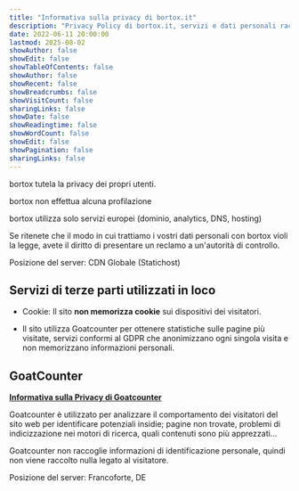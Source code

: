 ```yaml
---
title: "Informativa sulla privacy di bortox.it"
description: "Privacy Policy di bortox.it, servizi e dati personali raccolti sul sito."
date: 2022-06-11 20:00:00
lastmod: 2025-08-02
showAuthor: false
showEdit: false
showTableOfContents: false
showAuthor: false
showRecent: false
showBreadcrumbs: false
showVisitCount: false
sharingLinks: false
showDate: false
showReadingtime: false
showWordCount: false
showEdit: false
showPagination: false
sharingLinks: false
---
```


bortox tutela la privacy dei propri utenti.

bortox non effettua alcuna profilazione

bortox utilizza solo servizi europei (dominio, analytics, DNS, hosting)

Se ritenete che il modo in cui trattiamo i vostri dati personali con bortox violi la legge, avete il diritto di presentare un reclamo a un'autorità di controllo.

Posizione del server: CDN Globale (Statichost)

## Servizi di terze parti utilizzati in loco

* Cookie: Il sito **non memorizza cookie** sui dispositivi dei visitatori.

* Il sito utilizza Goatcounter per ottenere statistiche sulle pagine più visitate, servizi conformi al GDPR che anonimizzano ogni singola visita e non memorizzano informazioni personali.

## GoatCounter

[**Informativa sulla Privacy di Goatcounter**](https://www.goatcounter.com/help/privacy)
    
Goatcounter è utilizzato per analizzare il comportamento dei visitatori del sito web per identificare potenziali insidie; pagine non trovate, problemi di indicizzazione nei motori di ricerca, quali contenuti sono più apprezzati...

Goatcounter non raccoglie informazioni di identificazione personale, quindi non viene raccolto nulla legato al visitatore.

Posizione del server: Francoforte, DE